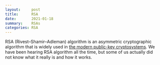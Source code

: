 ```yaml
---
layout:     post
title:      RSA
date:       2021-01-18
summary:    RSAs
categories: RSA
---
```



<p>RSA (Rivest–Shamir–Adleman) algorithm is an asymmetric cryptographic algorithm that is widely used in <a href="https://leimao.github.io/blog/Public-Key-Cryptosystem-and-Digital-Signature/">the modern public-key cryptosystems</a>. We have been hearing RSA algorithm all the time, but some of us actually did not know what it really is and how it works.</p>

